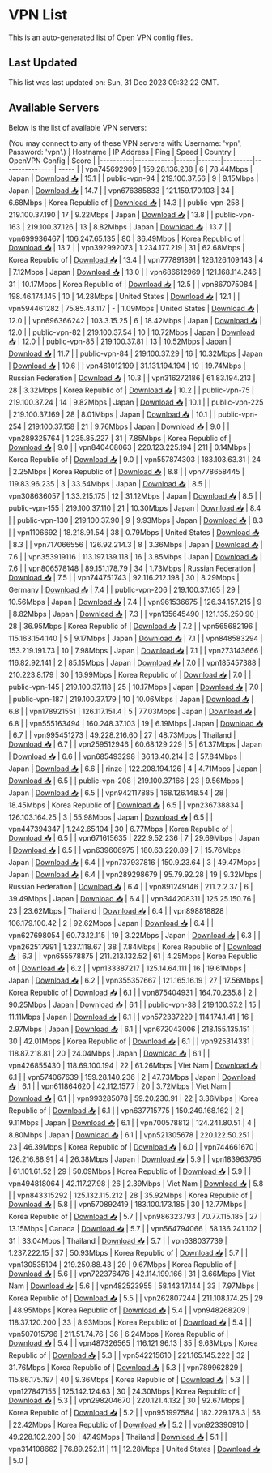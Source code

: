 # VPN List

This is an auto-generated list of Open VPN config files.

## Last Updated

This list was last updated on: Sun, 31 Dec 2023 09:32:22 GMT.

## Available Servers

Below is the list of available VPN servers:

(You may connect to any of these VPN servers with: Username: 'vpn', Password: 'vpn'.)
| Hostname | IP Address | Ping | Speed | Country | OpenVPN Config | Score |
|----------|------------|------|-------|---------|----------------| ----- |
| vpn745692909 | 159.28.136.238 | 6 | 78.44Mbps | Japan | [Download 📥](./configs/server_0_JP.ovpn) | 15.1 |
| public-vpn-94 | 219.100.37.56 | 9 | 9.15Mbps | Japan | [Download 📥](./configs/server_1_JP.ovpn) | 14.7 |
| vpn676385833 | 121.159.170.103 | 34 | 6.68Mbps | Korea Republic of | [Download 📥](./configs/server_2_KR.ovpn) | 14.3 |
| public-vpn-258 | 219.100.37.190 | 17 | 9.22Mbps | Japan | [Download 📥](./configs/server_3_JP.ovpn) | 13.8 |
| public-vpn-163 | 219.100.37.126 | 13 | 8.82Mbps | Japan | [Download 📥](./configs/server_4_JP.ovpn) | 13.7 |
| vpn699936467 | 106.247.65.135 | 80 | 36.49Mbps | Korea Republic of | [Download 📥](./configs/server_5_KR.ovpn) | 13.7 |
| vpn392992073 | 1.234.177.219 | 31 | 62.68Mbps | Korea Republic of | [Download 📥](./configs/server_6_KR.ovpn) | 13.4 |
| vpn777891891 | 126.126.109.143 | 4 | 7.12Mbps | Japan | [Download 📥](./configs/server_7_JP.ovpn) | 13.0 |
| vpn686612969 | 121.168.114.246 | 31 | 10.17Mbps | Korea Republic of | [Download 📥](./configs/server_8_KR.ovpn) | 12.5 |
| vpn867075084 | 198.46.174.145 | 10 | 14.28Mbps | United States | [Download 📥](./configs/server_9_US.ovpn) | 12.1 |
| vpn594461282 | 75.85.43.117 | - | 1.09Mbps | United States | [Download 📥](./configs/server_10_US.ovpn) | 12.0 |
| vpn696366242 | 103.3.15.25 | 6 | 18.42Mbps | Japan | [Download 📥](./configs/server_11_JP.ovpn) | 12.0 |
| public-vpn-82 | 219.100.37.54 | 10 | 10.72Mbps | Japan | [Download 📥](./configs/server_12_JP.ovpn) | 12.0 |
| public-vpn-85 | 219.100.37.81 | 13 | 10.52Mbps | Japan | [Download 📥](./configs/server_13_JP.ovpn) | 11.7 |
| public-vpn-84 | 219.100.37.29 | 16 | 10.32Mbps | Japan | [Download 📥](./configs/server_14_JP.ovpn) | 10.6 |
| vpn461012199 | 31.131.194.194 | 19 | 19.74Mbps | Russian Federation | [Download 📥](./configs/server_15_RU.ovpn) | 10.3 |
| vpn316272186 | 61.83.194.213 | 28 | 3.32Mbps | Korea Republic of | [Download 📥](./configs/server_16_KR.ovpn) | 10.2 |
| public-vpn-75 | 219.100.37.24 | 14 | 9.82Mbps | Japan | [Download 📥](./configs/server_17_JP.ovpn) | 10.1 |
| public-vpn-225 | 219.100.37.169 | 28 | 8.01Mbps | Japan | [Download 📥](./configs/server_18_JP.ovpn) | 10.1 |
| public-vpn-254 | 219.100.37.158 | 21 | 9.76Mbps | Japan | [Download 📥](./configs/server_19_JP.ovpn) | 9.0 |
| vpn289325764 | 1.235.85.227 | 31 | 7.85Mbps | Korea Republic of | [Download 📥](./configs/server_20_KR.ovpn) | 9.0 |
| vpn840408063 | 220.123.225.194 | 211 | 0.14Mbps | Korea Republic of | [Download 📥](./configs/server_21_KR.ovpn) | 9.0 |
| vpn557874303 | 183.103.63.31 | 24 | 2.25Mbps | Korea Republic of | [Download 📥](./configs/server_22_KR.ovpn) | 8.8 |
| vpn778658445 | 119.83.96.235 | 3 | 33.54Mbps | Japan | [Download 📥](./configs/server_23_JP.ovpn) | 8.5 |
| vpn308636057 | 1.33.215.175 | 12 | 31.12Mbps | Japan | [Download 📥](./configs/server_24_JP.ovpn) | 8.5 |
| public-vpn-155 | 219.100.37.110 | 21 | 10.30Mbps | Japan | [Download 📥](./configs/server_25_JP.ovpn) | 8.4 |
| public-vpn-130 | 219.100.37.90 | 9 | 9.93Mbps | Japan | [Download 📥](./configs/server_26_JP.ovpn) | 8.3 |
| vpn1106692 | 18.218.91.54 | 38 | 0.79Mbps | United States | [Download 📥](./configs/server_27_US.ovpn) | 8.3 |
| vpn717066556 | 126.92.214.3 | 8 | 3.36Mbps | Japan | [Download 📥](./configs/server_28_JP.ovpn) | 7.6 |
| vpn353919116 | 113.197.139.118 | 16 | 3.85Mbps | Japan | [Download 📥](./configs/server_29_JP.ovpn) | 7.6 |
| vpn806578148 | 89.151.178.79 | 34 | 1.73Mbps | Russian Federation | [Download 📥](./configs/server_30_RU.ovpn) | 7.5 |
| vpn744751743 | 92.116.212.198 | 30 | 8.29Mbps | Germany | [Download 📥](./configs/server_31_DE.ovpn) | 7.4 |
| public-vpn-206 | 219.100.37.165 | 29 | 10.56Mbps | Japan | [Download 📥](./configs/server_32_JP.ovpn) | 7.4 |
| vpn961536675 | 126.34.157.215 | 9 | 8.82Mbps | Japan | [Download 📥](./configs/server_33_JP.ovpn) | 7.3 |
| vpn135645490 | 121.135.250.90 | 28 | 36.95Mbps | Korea Republic of | [Download 📥](./configs/server_34_KR.ovpn) | 7.2 |
| vpn565682196 | 115.163.154.140 | 5 | 9.17Mbps | Japan | [Download 📥](./configs/server_35_JP.ovpn) | 7.1 |
| vpn848583294 | 153.219.191.73 | 10 | 7.98Mbps | Japan | [Download 📥](./configs/server_36_JP.ovpn) | 7.1 |
| vpn273143666 | 116.82.92.141 | 2 | 85.15Mbps | Japan | [Download 📥](./configs/server_37_JP.ovpn) | 7.0 |
| vpn185457388 | 210.223.8.179 | 30 | 16.99Mbps | Korea Republic of | [Download 📥](./configs/server_38_KR.ovpn) | 7.0 |
| public-vpn-145 | 219.100.37.118 | 25 | 10.17Mbps | Japan | [Download 📥](./configs/server_39_JP.ovpn) | 7.0 |
| public-vpn-187 | 219.100.37.179 | 10 | 10.06Mbps | Japan | [Download 📥](./configs/server_40_JP.ovpn) | 6.8 |
| vpn178921551 | 126.117.151.4 | 5 | 77.03Mbps | Japan | [Download 📥](./configs/server_41_JP.ovpn) | 6.8 |
| vpn555163494 | 160.248.37.103 | 19 | 6.19Mbps | Japan | [Download 📥](./configs/server_42_JP.ovpn) | 6.7 |
| vpn995451273 | 49.228.216.60 | 27 | 48.73Mbps | Thailand | [Download 📥](./configs/server_43_TH.ovpn) | 6.7 |
| vpn259512946 | 60.68.129.229 | 5 | 61.37Mbps | Japan | [Download 📥](./configs/server_44_JP.ovpn) | 6.6 |
| vpn685493298 | 36.13.40.214 | 3 | 57.84Mbps | Japan | [Download 📥](./configs/server_45_JP.ovpn) | 6.6 |
| rinze | 122.208.194.126 | 4 | 4.71Mbps | Japan | [Download 📥](./configs/server_46_JP.ovpn) | 6.5 |
| public-vpn-208 | 219.100.37.166 | 23 | 9.56Mbps | Japan | [Download 📥](./configs/server_47_JP.ovpn) | 6.5 |
| vpn942117885 | 168.126.148.54 | 28 | 18.45Mbps | Korea Republic of | [Download 📥](./configs/server_48_KR.ovpn) | 6.5 |
| vpn236738834 | 126.103.164.25 | 3 | 55.98Mbps | Japan | [Download 📥](./configs/server_49_JP.ovpn) | 6.5 |
| vpn447394347 | 1.242.65.104 | 30 | 6.77Mbps | Korea Republic of | [Download 📥](./configs/server_50_KR.ovpn) | 6.5 |
| vpn671615635 | 222.9.52.236 | 7 | 29.69Mbps | Japan | [Download 📥](./configs/server_51_JP.ovpn) | 6.5 |
| vpn639606975 | 180.63.220.89 | 7 | 15.76Mbps | Japan | [Download 📥](./configs/server_52_JP.ovpn) | 6.4 |
| vpn737937816 | 150.9.23.64 | 3 | 49.47Mbps | Japan | [Download 📥](./configs/server_53_JP.ovpn) | 6.4 |
| vpn289298679 | 95.79.92.28 | 19 | 9.32Mbps | Russian Federation | [Download 📥](./configs/server_54_RU.ovpn) | 6.4 |
| vpn891249146 | 211.2.2.37 | 6 | 39.49Mbps | Japan | [Download 📥](./configs/server_55_JP.ovpn) | 6.4 |
| vpn344208311 | 125.25.150.76 | 23 | 23.62Mbps | Thailand | [Download 📥](./configs/server_56_TH.ovpn) | 6.4 |
| vpn898818828 | 106.179.100.42 | 2 | 92.62Mbps | Japan | [Download 📥](./configs/server_57_JP.ovpn) | 6.4 |
| vpn627698054 | 60.73.12.115 | 19 | 3.22Mbps | Japan | [Download 📥](./configs/server_58_JP.ovpn) | 6.3 |
| vpn262517991 | 1.237.118.67 | 38 | 7.84Mbps | Korea Republic of | [Download 📥](./configs/server_59_KR.ovpn) | 6.3 |
| vpn655578875 | 211.213.132.52 | 61 | 4.25Mbps | Korea Republic of | [Download 📥](./configs/server_60_KR.ovpn) | 6.2 |
| vpn133387217 | 125.14.64.111 | 16 | 19.61Mbps | Japan | [Download 📥](./configs/server_61_JP.ovpn) | 6.2 |
| vpn355357667 | 121.165.16.19 | 27 | 17.56Mbps | Korea Republic of | [Download 📥](./configs/server_62_KR.ovpn) | 6.1 |
| vpn875404931 | 164.70.235.8 | 2 | 90.25Mbps | Japan | [Download 📥](./configs/server_63_JP.ovpn) | 6.1 |
| public-vpn-38 | 219.100.37.2 | 15 | 11.11Mbps | Japan | [Download 📥](./configs/server_64_JP.ovpn) | 6.1 |
| vpn572337229 | 114.174.1.41 | 16 | 2.97Mbps | Japan | [Download 📥](./configs/server_65_JP.ovpn) | 6.1 |
| vpn672043006 | 218.155.135.151 | 30 | 42.01Mbps | Korea Republic of | [Download 📥](./configs/server_66_KR.ovpn) | 6.1 |
| vpn925314331 | 118.87.218.81 | 20 | 24.04Mbps | Japan | [Download 📥](./configs/server_67_JP.ovpn) | 6.1 |
| vpn426855430 | 118.69.100.194 | 22 | 61.26Mbps | Viet Nam | [Download 📥](./configs/server_68_VN.ovpn) | 6.1 |
| vpn574067639 | 159.28.140.236 | 2 | 47.73Mbps | Japan | [Download 📥](./configs/server_69_JP.ovpn) | 6.1 |
| vpn611864620 | 42.112.157.7 | 20 | 3.72Mbps | Viet Nam | [Download 📥](./configs/server_70_VN.ovpn) | 6.1 |
| vpn993285078 | 59.20.230.91 | 22 | 3.36Mbps | Korea Republic of | [Download 📥](./configs/server_71_KR.ovpn) | 6.1 |
| vpn637715775 | 150.249.168.162 | 2 | 9.11Mbps | Japan | [Download 📥](./configs/server_72_JP.ovpn) | 6.1 |
| vpn700578812 | 124.241.80.51 | 4 | 8.80Mbps | Japan | [Download 📥](./configs/server_73_JP.ovpn) | 6.1 |
| vpn521305678 | 220.122.50.251 | 23 | 46.39Mbps | Korea Republic of | [Download 📥](./configs/server_74_KR.ovpn) | 6.0 |
| vpn744661670 | 126.216.88.91 | 4 | 26.38Mbps | Japan | [Download 📥](./configs/server_75_JP.ovpn) | 5.9 |
| vpn183963795 | 61.101.61.52 | 29 | 50.09Mbps | Korea Republic of | [Download 📥](./configs/server_76_KR.ovpn) | 5.9 |
| vpn494818064 | 42.117.27.98 | 26 | 2.39Mbps | Viet Nam | [Download 📥](./configs/server_77_VN.ovpn) | 5.8 |
| vpn843315292 | 125.132.115.212 | 28 | 35.92Mbps | Korea Republic of | [Download 📥](./configs/server_78_KR.ovpn) | 5.8 |
| vpn570892419 | 183.100.173.185 | 30 | 12.77Mbps | Korea Republic of | [Download 📥](./configs/server_79_KR.ovpn) | 5.7 |
| vpn986323793 | 70.77.115.185 | 27 | 13.15Mbps | Canada | [Download 📥](./configs/server_80_CA.ovpn) | 5.7 |
| vpn564794066 | 58.136.241.102 | 31 | 33.04Mbps | Thailand | [Download 📥](./configs/server_81_TH.ovpn) | 5.7 |
| vpn638037739 | 1.237.222.15 | 37 | 50.93Mbps | Korea Republic of | [Download 📥](./configs/server_82_KR.ovpn) | 5.7 |
| vpn130535104 | 219.250.88.43 | 29 | 9.67Mbps | Korea Republic of | [Download 📥](./configs/server_83_KR.ovpn) | 5.6 |
| vpn722376476 | 42.114.199.166 | 31 | 3.66Mbps | Viet Nam | [Download 📥](./configs/server_84_VN.ovpn) | 5.6 |
| vpn482523955 | 58.143.17.144 | 33 | 7.97Mbps | Korea Republic of | [Download 📥](./configs/server_85_KR.ovpn) | 5.5 |
| vpn262807244 | 211.108.174.25 | 29 | 48.95Mbps | Korea Republic of | [Download 📥](./configs/server_86_KR.ovpn) | 5.4 |
| vpn948268209 | 118.37.120.200 | 33 | 8.93Mbps | Korea Republic of | [Download 📥](./configs/server_87_KR.ovpn) | 5.4 |
| vpn507015796 | 211.51.74.76 | 36 | 6.24Mbps | Korea Republic of | [Download 📥](./configs/server_88_KR.ovpn) | 5.4 |
| vpn487326565 | 116.121.96.13 | 35 | 9.63Mbps | Korea Republic of | [Download 📥](./configs/server_89_KR.ovpn) | 5.3 |
| vpn542215610 | 221.165.145.222 | 32 | 31.76Mbps | Korea Republic of | [Download 📥](./configs/server_90_KR.ovpn) | 5.3 |
| vpn789962829 | 115.86.175.197 | 40 | 9.36Mbps | Korea Republic of | [Download 📥](./configs/server_91_KR.ovpn) | 5.3 |
| vpn127847155 | 125.142.124.63 | 30 | 24.30Mbps | Korea Republic of | [Download 📥](./configs/server_92_KR.ovpn) | 5.3 |
| vpn298204670 | 220.121.4.132 | 30 | 92.67Mbps | Korea Republic of | [Download 📥](./configs/server_93_KR.ovpn) | 5.2 |
| vpn951997584 | 182.229.178.3 | 58 | 22.42Mbps | Korea Republic of | [Download 📥](./configs/server_94_KR.ovpn) | 5.2 |
| vpn923390910 | 49.228.102.200 | 30 | 47.49Mbps | Thailand | [Download 📥](./configs/server_95_TH.ovpn) | 5.1 |
| vpn314108662 | 76.89.252.11 | 11 | 12.28Mbps | United States | [Download 📥](./configs/server_96_US.ovpn) | 5.0 |
